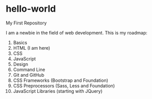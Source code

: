 # hello-world
My First Repository

I am a newbie in the field of web development. This is my roadmap:
1. Basics
2. HTML (I am here)
3. CSS
4. JavaScript
5. Design
6. Command Line
7. Git and GitHub
8. CSS Frameworks (Bootstrap and Foundation)
9. CSS Preprocessors (Sass, Less and Foundation)
10. JavaScript Libraries (starting with JQuery)

